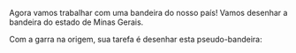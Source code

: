 Agora vamos trabalhar com uma bandeira do nosso país! Vamos desenhar a bandeira do estado de Minas Gerais. 

Com a garra na origem, sua tarefa é desenhar esta pseudo-bandeira:
